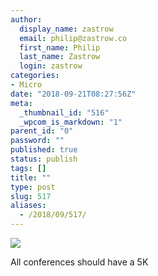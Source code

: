 ```yaml
---
author:
  display_name: zastrow
  email: philip@zastrow.co
  first_name: Philip
  last_name: Zastrow
  login: zastrow
categories:
- Micro
date: "2018-09-21T08:27:56Z"
meta:
  _thumbnail_id: "516"
  _wpcom_is_markdown: "1"
parent_id: "0"
password: ""
published: true
status: publish
tags: []
title: ""
type: post
slug: 517
aliases:
  - /2018/09/517/
---
```

<p><img src="/assets/2018/09/IMG_2794.jpg" class="size-full" /></p>
<p>All conferences should have a 5K</p>
